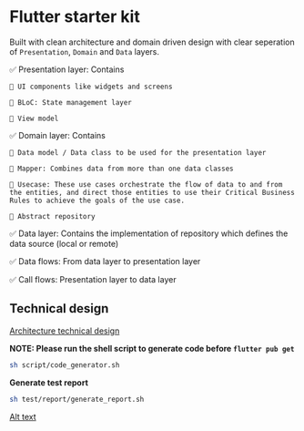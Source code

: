 # Flutter starter kit

Built with clean architecture and domain driven design with clear seperation of `Presentation`, `Domain` and `Data` layers.

✅ Presentation layer: Contains

    🔆 UI components like widgets and screens

    🔆 BLoC: State management layer

    🔆 View model

✅ Domain layer: Contains

    🔆 Data model / Data class to be used for the presentation layer

    🔆 Mapper: Combines data from more than one data classes

    🔆 Usecase: These use cases orchestrate the flow of data to and from the entities, and direct those entities to use their Critical Business Rules to achieve the goals of the use case.

    🔆 Abstract repository

✅ Data layer: Contains the implementation of repository which defines the data source (local or remote)

✅ Data flows: From data layer to presentation layer

✅ Call flows: Presentation layer to data layer

## Technical design

[Architecture technical design](docs/technical_design.md)

**NOTE: Please run the shell script to generate code before `flutter pub get`**

```sh
sh script/code_generator.sh
```

**Generate test report**

```sh
sh test/report/generate_report.sh
```

[Alt text](test/images/test_coverage_report.png)
